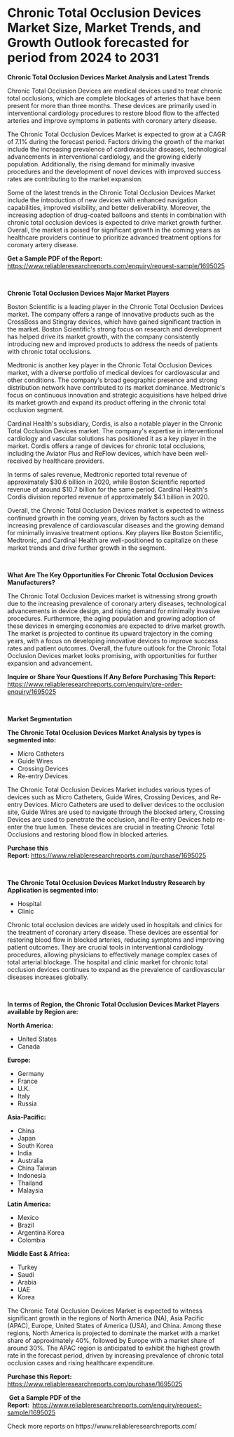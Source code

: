 <p><h1>Chronic Total Occlusion Devices Market Size, Market Trends, and Growth Outlook forecasted for period from 2024 to 2031</h1></p><p><strong>Chronic Total Occlusion Devices Market Analysis and Latest Trends</strong></p>
<p><p>Chronic Total Occlusion Devices are medical devices used to treat chronic total occlusions, which are complete blockages of arteries that have been present for more than three months. These devices are primarily used in interventional cardiology procedures to restore blood flow to the affected arteries and improve symptoms in patients with coronary artery disease.</p><p>The Chronic Total Occlusion Devices Market is expected to grow at a CAGR of 7.1% during the forecast period. Factors driving the growth of the market include the increasing prevalence of cardiovascular diseases, technological advancements in interventional cardiology, and the growing elderly population. Additionally, the rising demand for minimally invasive procedures and the development of novel devices with improved success rates are contributing to the market expansion.</p><p>Some of the latest trends in the Chronic Total Occlusion Devices Market include the introduction of new devices with enhanced navigation capabilities, improved visibility, and better deliverability. Moreover, the increasing adoption of drug-coated balloons and stents in combination with chronic total occlusion devices is expected to drive market growth further. Overall, the market is poised for significant growth in the coming years as healthcare providers continue to prioritize advanced treatment options for coronary artery disease.</p></p>
<p><strong>Get a Sample PDF of the Report:&nbsp;</strong> <a href="https://www.reliableresearchreports.com/enquiry/request-sample/1695025">https://www.reliableresearchreports.com/enquiry/request-sample/1695025</a></p>
<p>&nbsp;</p>
<p><strong>Chronic Total Occlusion Devices Major Market Players</strong></p>
<p><p>Boston Scientific is a leading player in the Chronic Total Occlusion Devices market. The company offers a range of innovative products such as the CrossBoss and Stingray devices, which have gained significant traction in the market. Boston Scientific's strong focus on research and development has helped drive its market growth, with the company consistently introducing new and improved products to address the needs of patients with chronic total occlusions.</p><p>Medtronic is another key player in the Chronic Total Occlusion Devices market, with a diverse portfolio of medical devices for cardiovascular and other conditions. The company's broad geographic presence and strong distribution network have contributed to its market dominance. Medtronic's focus on continuous innovation and strategic acquisitions have helped drive its market growth and expand its product offering in the chronic total occlusion segment.</p><p>Cardinal Health's subsidiary, Cordis, is also a notable player in the Chronic Total Occlusion Devices market. The company's expertise in interventional cardiology and vascular solutions has positioned it as a key player in the market. Cordis offers a range of devices for chronic total occlusions, including the Aviator Plus and ReFlow devices, which have been well-received by healthcare providers.</p><p>In terms of sales revenue, Medtronic reported total revenue of approximately $30.6 billion in 2020, while Boston Scientific reported revenue of around $10.7 billion for the same period. Cardinal Health's Cordis division reported revenue of approximately $4.1 billion in 2020.</p><p>Overall, the Chronic Total Occlusion Devices market is expected to witness continued growth in the coming years, driven by factors such as the increasing prevalence of cardiovascular diseases and the growing demand for minimally invasive treatment options. Key players like Boston Scientific, Medtronic, and Cardinal Health are well-positioned to capitalize on these market trends and drive further growth in the segment.</p></p>
<p>&nbsp;</p>
<p><strong>What Are The Key Opportunities For Chronic Total Occlusion Devices Manufacturers?</strong></p>
<p><p>The Chronic Total Occlusion Devices market is witnessing strong growth due to the increasing prevalence of coronary artery diseases, technological advancements in device design, and rising demand for minimally invasive procedures. Furthermore, the aging population and growing adoption of these devices in emerging economies are expected to drive market growth. The market is projected to continue its upward trajectory in the coming years, with a focus on developing innovative devices to improve success rates and patient outcomes. Overall, the future outlook for the Chronic Total Occlusion Devices market looks promising, with opportunities for further expansion and advancement.</p></p>
<p><strong>Inquire or Share Your Questions If Any Before Purchasing This Report:</strong> <a href="https://www.reliableresearchreports.com/enquiry/pre-order-enquiry/1695025">https://www.reliableresearchreports.com/enquiry/pre-order-enquiry/1695025</a></p>
<p>&nbsp;</p>
<p><strong>Market Segmentation</strong></p>
<p><strong>The Chronic Total Occlusion Devices Market Analysis by types is segmented into:</strong></p>
<p><ul><li>Micro Catheters</li><li>Guide Wires</li><li>Crossing Devices</li><li>Re-entry Devices</li></ul></p>
<p><p>The Chronic Total Occlusion Devices Market includes various types of devices such as Micro Catheters, Guide Wires, Crossing Devices, and Re-entry Devices. Micro Catheters are used to deliver devices to the occlusion site, Guide Wires are used to navigate through the blocked artery, Crossing Devices are used to penetrate the occlusion, and Re-entry Devices help re-enter the true lumen. These devices are crucial in treating Chronic Total Occlusions and restoring blood flow in blocked arteries.</p></p>
<p><strong>Purchase this Report:&nbsp;</strong><a href="https://www.reliableresearchreports.com/purchase/1695025">https://www.reliableresearchreports.com/purchase/1695025</a></p>
<p>&nbsp;</p>
<p><strong>The Chronic Total Occlusion Devices Market Industry Research by Application is segmented into:</strong></p>
<p><ul><li>Hospital</li><li>Clinic</li></ul></p>
<p><p>Chronic total occlusion devices are widely used in hospitals and clinics for the treatment of coronary artery disease. These devices are essential for restoring blood flow in blocked arteries, reducing symptoms and improving patient outcomes. They are crucial tools in interventional cardiology procedures, allowing physicians to effectively manage complex cases of total arterial blockage. The hospital and clinic market for chronic total occlusion devices continues to expand as the prevalence of cardiovascular diseases increases globally.</p></p>
<p>&nbsp;</p>
<p><strong>In terms of Region, the Chronic Total Occlusion Devices Market Players available by Region are:</strong></p>
<p>
    <p> <strong> North America: </strong>
        <ul>
            <li>United States</li>
            <li>Canada</li>
        </ul>
        </p> 
    <p> <strong> Europe: </strong>
        <ul>
            <li>Germany</li>
            <li>France</li>
            <li>U.K.</li>
            <li>Italy</li>
            <li>Russia</li>
        </ul>
        </p> 
    <p> <strong> Asia-Pacific: </strong>
        <ul>
            <li>China</li>
            <li>Japan</li>
            <li>South Korea</li>
            <li>India</li>
            <li>Australia</li>
            <li>China Taiwan</li>
            <li>Indonesia</li>
            <li>Thailand</li>
            <li>Malaysia</li>
        </ul>
        </p> 
    <p> <strong> Latin America: </strong>
        <ul>
            <li>Mexico</li>
            <li>Brazil</li>
            <li>Argentina Korea</li>
            <li>Colombia</li>
        </ul>
        </p> 
    <p> <strong> Middle East & Africa: </strong>
        <ul>
            <li>Turkey</li>
            <li>Saudi</li>
            <li>Arabia</li>
            <li>UAE</li>
            <li>Korea</li>
        </ul>
    </p>
    </p>
<p><p>The Chronic Total Occlusion Devices Market is expected to witness significant growth in the regions of North America (NA), Asia Pacific (APAC), Europe, United States of America (USA), and China. Among these regions, North America is projected to dominate the market with a market share of approximately 40%, followed by Europe with a market share of around 30%. The APAC region is anticipated to exhibit the highest growth rate in the forecast period, driven by increasing prevalence of chronic total occlusion cases and rising healthcare expenditure.</p></p>
<p><strong>Purchase this Report: </strong><a href="https://www.reliableresearchreports.com/purchase/1695025">https://www.reliableresearchreports.com/purchase/1695025</a></p>
<p>&nbsp;<strong>Get a Sample PDF of the Report:&nbsp;&nbsp;</strong><a href="https://www.reliableresearchreports.com/enquiry/request-sample/1695025">https://www.reliableresearchreports.com/enquiry/request-sample/1695025</a></p>
<p><strong></strong></p>
<p>Check more reports on https://www.reliableresearchreports.com/</p>
